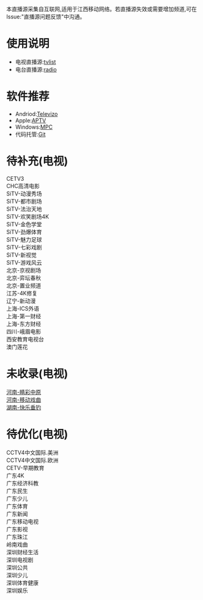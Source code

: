 本直播源采集自互联网,适用于江西移动网络。若直播源失效或需要增加频道,可在Issue:"直播源问题反馈"中沟通。
# 使用说明
- 电视直播源:[tvlist](https://huangsuming.github.io/iptv/list/tvlist.txt)
- 电台直播源:[radio](https://huangsuming.github.io/iptv/list/radio.txt)

# 软件推荐
- Andriod:[Televizo](https://televizo.net/)
- Apple:[APTV](https://apps.apple.com/cn/app/id1630403500)
- Windows:[MPC](https://github.com/clsid2/mpc-hc/releases)
- 代码托管:[Git](https://www.cnblogs.com/jetsung/p/git-service.html)

# 待补充(电视)
  CETV3<br>
  CHC高清电影<br>
  SiTV-动漫秀场<br>
  SiTV-都市剧场<br>
  SiTV-法治天地<br>
  SiTV-欢笑剧场4K<br>
  SiTV-金色学堂<br>
  SiTV-劲爆体育<br>
  SiTV-魅力足球<br>
  SiTV-七彩戏剧<br>
  SiTV-新视觉<br>
  SiTV-游戏风云<br>
  北京-京视剧场<br>
  北京-弈坛春秋<br>
  北京-置业频道<br>
  江苏-4K修复<br>
  辽宁-新动漫<br>
  上海-ICS外语<br>
  上海-第一财经<br>
  上海-东方财经<br>
  四川-峨眉电影<br>
  西安教育电视台<br>
  澳门莲花<br>  
# 未收录(电视)
  [河南-睛彩中原](http://live.dxhmt.cn:9080/19903718786/854deb36f8db4c9098cad18cc35bd632.m3u8)<br>
  [河南-移动戏曲](http://live.dxhmt.cn:9080/19903718786/a9aab4c5eef74da18d684c75c6dd7e10.m3u8)<br>
  [湖南-快乐垂钓](http://115.150.63.77:9902/tsfile/live/0001_42.m3u8)<br>
# 待优化(电视)
  CCTV4中文国际.美洲<br>
  CCTV4中文国际.欧洲<br>
  CETV-早期教育<br>
  广东4K<br>
  广东经济科教<br>
  广东民生<br>
  广东少儿<br>
  广东体育<br>
  广东新闻<br>
  广东移动电视<br>
  广东影视<br>
  广东珠江<br>
  岭南戏曲<br>
  深圳财经生活<br>
  深圳电视剧<br>
  深圳公共<br>
  深圳少儿<br>
  深圳体育健康<br>
  深圳娱乐<br>
